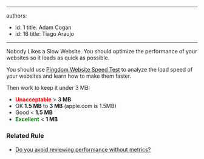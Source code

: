 

---
authors:
  - id: 1
    title: Adam Cogan
  - id: 16
    title: Tiago Araujo
---




<span class='intro'> Nobody Likes a Slow Website. You should optimize the performance of your websites so it loads as quick as possible. </span>

<p>You should use 
   <a href="http&#58;//tools.pingdom.com/fpt/" target="_blank">Pingdom Website Speed Test​​​</a> to analyze the load speed of your websites and learn how to make them faster.</p><p>Then work to k​eep it under 3 MB&#58;</p><div><ul><li> 
         <span style="line-height&#58;20px;"></span>
         <span style="color&#58;#ff0000;">
            <b>Unacceptable</b></span> &gt; 
         <b>3 MB​​</b></li><li>OK&#160;<b>1.5 MB</b> to 
         <b>3 MB</b>&#160;(apple.com is 1.5MB)</li><li>Good&#160;&lt; 
         <b>1.5 MB​</b></li><li> 
         <span style="color&#58;#008000;">
            <strong style="color&#58;#008000;">
               <span style="color&#58;#008000;">Excellent</span></strong></span> &lt; 
         <b>1 MB</b><span style="line-height&#58;20px;"><br></span></li></ul><div><h3 class="ssw15-rteElement-H3">Related Rule​</h3><ul><li>
            <span style="line-height&#58;1.6;">​<a href="/do-you-avoid-reviewing-performance-without-metrics">Do you avoid reviewing performa​​nce without metrics?​</a></span></li></ul>
      <span style="line-height&#58;21px;"><b><br></b></span></div></div>


